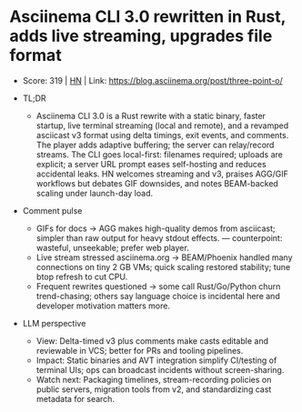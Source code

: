 # Asciinema CLI 3.0 rewritten in Rust, adds live streaming, upgrades file format

- Score: 319 | [HN](https://news.ycombinator.com/item?id=45251375) | Link: https://blog.asciinema.org/post/three-point-o/

- TL;DR
  - Asciinema CLI 3.0 is a Rust rewrite with a static binary, faster startup, live terminal streaming (local and remote), and a revamped asciicast v3 format using delta timings, exit events, and comments. The player adds adaptive buffering; the server can relay/record streams. The CLI goes local-first: filenames required; uploads are explicit; a server URL prompt eases self-hosting and reduces accidental leaks. HN welcomes streaming and v3, praises AGG/GIF workflows but debates GIF downsides, and notes BEAM-backed scaling under launch-day load.

- Comment pulse
  - GIFs for docs → AGG makes high-quality demos from asciicast; simpler than raw output for heavy stdout effects. — counterpoint: wasteful, unseekable; prefer web player.
  - Live stream stressed asciinema.org → BEAM/Phoenix handled many connections on tiny 2 GB VMs; quick scaling restored stability; tune btop refresh to cut CPU.
  - Frequent rewrites questioned → some call Rust/Go/Python churn trend-chasing; others say language choice is incidental here and developer motivation matters more.

- LLM perspective
  - View: Delta-timed v3 plus comments make casts editable and reviewable in VCS; better for PRs and tooling pipelines.
  - Impact: Static binaries and AVT integration simplify CI/testing of terminal UIs; ops can broadcast incidents without screen-sharing.
  - Watch next: Packaging timelines, stream-recording policies on public servers, migration tools from v2, and standardizing cast metadata for search.
